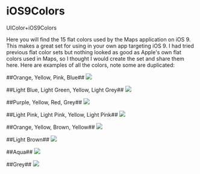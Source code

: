 # iOS9Colors
UIColor+iOS9Colors

Here you will find the 15 flat colors used by the Maps application on iOS 9. This makes a great set for using in your own app targeting iOS 9. I had tried previous flat color sets but nothing looked as good as Apple's own flat colors used in Maps, so I thought I would create the set and share them here. Here are examples of all the colors, note some are duplicated:

##Orange, Yellow, Pink, Blue##
![](https://cloud.githubusercontent.com/assets/916912/12306812/a7a338a2-ba33-11e5-83b1-16d8878b80af.png)

##Light Blue, Light Green, Yellow, Light Grey##
![](https://cloud.githubusercontent.com/assets/916912/12306943/58bc1d84-ba34-11e5-8712-9ea492869951.png)

##Purple, Yellow, Red, Grey##
![](https://cloud.githubusercontent.com/assets/916912/12307071/fcd504b2-ba34-11e5-8b5e-262f12627afc.png)

##Light Pink, Light Pink, Yellow, Light Pink##
![](https://cloud.githubusercontent.com/assets/916912/12307124/4e5c2bbc-ba35-11e5-82da-da082525e91e.png)

##Orange, Yellow, Brown, Yellow##
![](https://cloud.githubusercontent.com/assets/916912/12307217/cad38212-ba35-11e5-8acf-53944290121f.png)

##Light Brown##
![](https://cloud.githubusercontent.com/assets/916912/12306996/9fe5f360-ba34-11e5-9efc-e6c3e0729683.png)

##Aqua##
![](https://cloud.githubusercontent.com/assets/916912/12307045/dc3bf972-ba34-11e5-9da8-0724ea164b7b.png)

##Grey##
![](https://cloud.githubusercontent.com/assets/916912/12306910/30879f64-ba34-11e5-83a7-a8408b85a1f3.png)
